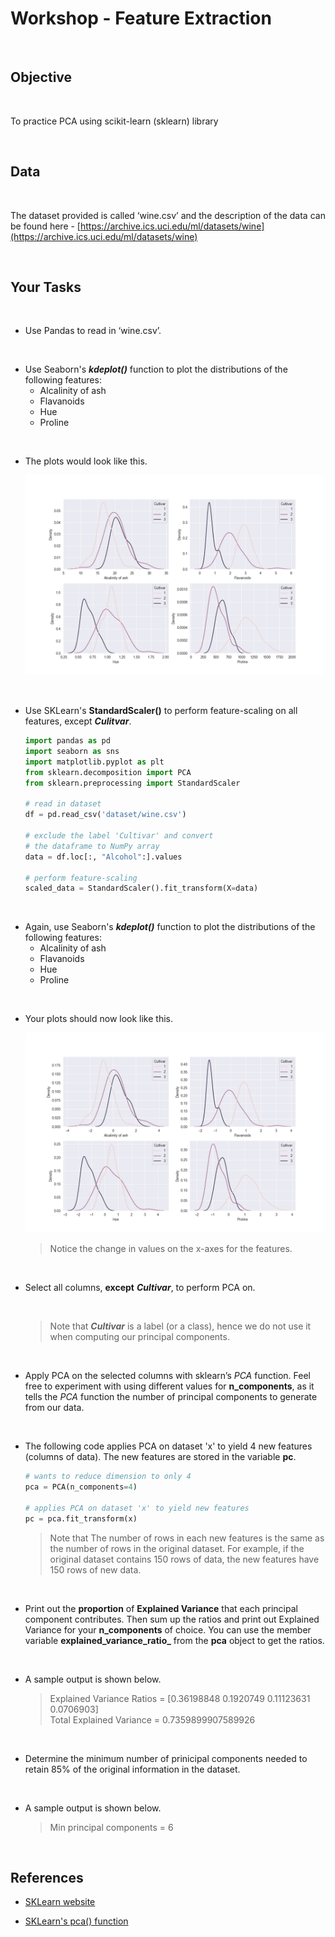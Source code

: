 # Workshop - Feature Extraction

</br>

## Objective

</br>

To practice PCA using scikit-learn (sklearn) library

</br>

## Data

</br>

The dataset provided is called ‘wine.csv’ and the description of the data can be found here - [https://archive.ics.uci.edu/ml/datasets/wine](https://archive.ics.uci.edu/ml/datasets/wine)

</br>

## Your Tasks

</br>

- Use Pandas to read in ‘wine.csv’.

</br>

- Use Seaborn's ***kdeplot()*** function to plot the distributions of the following features:
  - Alcalinity of ash
  - Flavanoids
  - Hue
  - Proline

</br>

- The plots would look like this.
  
  ![distro_no_scaled](https://github.com/cherwah/iss_ml_cert/blob/main/images/distro_no_scaled.png?raw=true)

</br>

- Use SKLearn's **StandardScaler()** to perform feature-scaling on all features, except ***Culitvar***.

  ```python
  import pandas as pd
  import seaborn as sns
  import matplotlib.pyplot as plt
  from sklearn.decomposition import PCA
  from sklearn.preprocessing import StandardScaler

  # read in dataset
  df = pd.read_csv('dataset/wine.csv')

  # exclude the label 'Cultivar' and convert
  # the dataframe to NumPy array
  data = df.loc[:, "Alcohol":].values

  # perform feature-scaling
  scaled_data = StandardScaler().fit_transform(X=data)
  ```

</br>

- Again, use Seaborn's ***kdeplot()*** function to plot the distributions of the following features:
  - Alcalinity of ash
  - Flavanoids
  - Hue
  - Proline

</br>

- Your plots should now look like this.

  ![distro_scaled](https://github.com/cherwah/iss_ml_cert/blob/main/images/distro_scaled.png?raw=true)

  > Notice the change in values on the x-axes for the features.

</br>

- Select all columns, **except** ***Cultivar***, to perform PCA on.
  
  </br>

  > Note that ***Cultivar*** is a label (or a class), hence we do not use it when computing our principal components.

</br>

- Apply PCA on the selected columns with sklearn’s *PCA* function. Feel free to experiment with using different values for **n_components**, as it tells the *PCA* function the number of principal components to generate from our data.

</br>

- The following code applies PCA on dataset 'x' to yield 4 new features (columns of data). The new features are stored in the variable **pc**.

  ```python
  # wants to reduce dimension to only 4
  pca = PCA(n_components=4)

  # applies PCA on dataset 'x' to yield new features
  pc = pca.fit_transform(x) 
  ```

  > Note that The number of rows in each new features is the same as the number of rows in the original dataset. For example, if the original dataset contains 150 rows of data, the new features have 150 rows of new data.

</br>

- Print out the **proportion** of **Explained Variance** that each principal component contributes. Then sum up the ratios and print out Explained Variance for your **n_components** of choice. You can use the member variable **explained_variance_ratio_** from the **pca** object to get the ratios.

</br>

- A sample output is shown below.

  > Explained Variance Ratios = [0.36198848 0.1920749  0.11123631 0.0706903]</br>
  > Total Explained Variance = 0.7359899907589926

</br>

- Determine the minimum number of prinicipal components needed to retain 85% of the original information in the dataset.

</br>

- A sample output is shown below.

  > Min principal components = 6

</br>

## References

- [SKLearn website](https://scikit-learn.org/stable)

- [SKLearn's pca() function](https://scikit-learn.org/stable/modules/generated/sklearn.decomposition.PCA.html)




